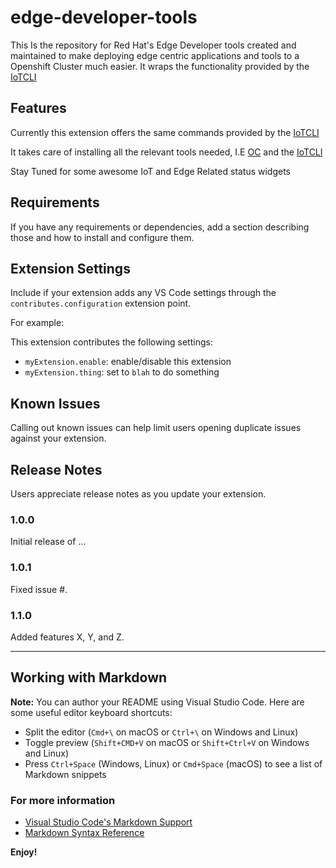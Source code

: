# edge-developer-tools

This Is the repository for Red Hat's Edge Developer tools created and maintained to make deploying edge centric applications and tools to a Openshift Cluster much easier. It wraps the functionality provided by the [IoTCLI](https://github.com/redhat-iot/iot-dev)

## Features

Currently this extension offers the same commands provided by the [IoTCLI](https://github.com/redhat-iot/iot-dev)

It takes care of installing all the relevant tools needed, I.E [OC](https://github.com/openshift/oc) and the [IoTCLI](https://github.com/redhat-iot/iot-dev) 

Stay Tuned for some awesome IoT and Edge Related status widgets

## Requirements

If you have any requirements or dependencies, add a section describing those and how to install and configure them.

## Extension Settings

Include if your extension adds any VS Code settings through the `contributes.configuration` extension point.

For example:

This extension contributes the following settings:

* `myExtension.enable`: enable/disable this extension
* `myExtension.thing`: set to `blah` to do something

## Known Issues

Calling out known issues can help limit users opening duplicate issues against your extension.

## Release Notes

Users appreciate release notes as you update your extension.

### 1.0.0

Initial release of ...

### 1.0.1

Fixed issue #.

### 1.1.0

Added features X, Y, and Z.

-----------------------------------------------------------------------------------------------------------

## Working with Markdown

**Note:** You can author your README using Visual Studio Code.  Here are some useful editor keyboard shortcuts:

* Split the editor (`Cmd+\` on macOS or `Ctrl+\` on Windows and Linux)
* Toggle preview (`Shift+CMD+V` on macOS or `Shift+Ctrl+V` on Windows and Linux)
* Press `Ctrl+Space` (Windows, Linux) or `Cmd+Space` (macOS) to see a list of Markdown snippets

### For more information

* [Visual Studio Code's Markdown Support](http://code.visualstudio.com/docs/languages/markdown)
* [Markdown Syntax Reference](https://help.github.com/articles/markdown-basics/)

**Enjoy!**
